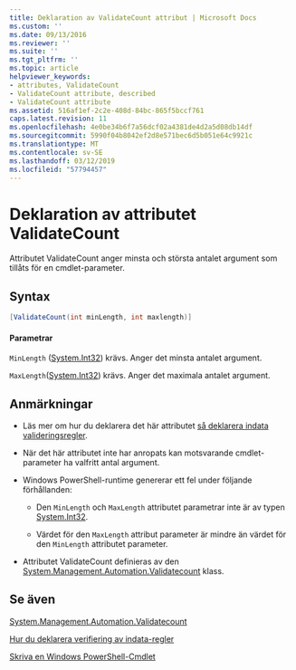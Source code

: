 ```yaml
---
title: Deklaration av ValidateCount attribut | Microsoft Docs
ms.custom: ''
ms.date: 09/13/2016
ms.reviewer: ''
ms.suite: ''
ms.tgt_pltfrm: ''
ms.topic: article
helpviewer_keywords:
- attributes, ValidateCount
- ValidateCount attribute, described
- ValidateCount attribute
ms.assetid: 516af1ef-2c2e-408d-84bc-865f5bccf761
caps.latest.revision: 11
ms.openlocfilehash: 4e0be34b6f7a56dcf02a4381de4d2a5d08db14df
ms.sourcegitcommit: 5990f04b8042ef2d8e571bec6d5b051e64c9921c
ms.translationtype: MT
ms.contentlocale: sv-SE
ms.lasthandoff: 03/12/2019
ms.locfileid: "57794457"
---
```

# <a name="validatecount-attribute-declaration"></a>Deklaration av attributet ValidateCount

Attributet ValidateCount anger minsta och största antalet argument som tillåts för en cmdlet-parameter.

## <a name="syntax"></a>Syntax

```csharp
[ValidateCount(int minLength, int maxlength)]
```

#### <a name="parameters"></a>Parametrar

`MinLength` ([System.Int32](/dotnet/api/System.Int32)) krävs. Anger det minsta antalet argument.

`MaxLength`([System.Int32](/dotnet/api/System.Int32)) krävs. Anger det maximala antalet argument.

## <a name="remarks"></a>Anmärkningar

- Läs mer om hur du deklarera det här attributet [så deklarera indata valideringsregler](http://msdn.microsoft.com/en-us/544c2100-62ba-4be4-b2a2-cc0d4e4fc45b).

- När det här attributet inte har anropats kan motsvarande cmdlet-parameter ha valfritt antal argument.

- Windows PowerShell-runtime genererar ett fel under följande förhållanden:

    - Den `MinLength` och `MaxLength` attributet parametrar inte är av typen [System.Int32](/dotnet/api/System.Int32).

    - Värdet för den `MaxLength` attribut parameter är mindre än värdet för den `MinLength` attributet parameter.

- Attributet ValidateCount definieras av den [System.Management.Automation.Validatecount](/dotnet/api/System.Management.Automation.ValidateCount) klass.

## <a name="see-also"></a>Se även

[System.Management.Automation.Validatecount](/dotnet/api/System.Management.Automation.ValidateCount)

[Hur du deklarera verifiering av indata-regler](http://msdn.microsoft.com/en-us/544c2100-62ba-4be4-b2a2-cc0d4e4fc45b)

[Skriva en Windows PowerShell-Cmdlet](./writing-a-windows-powershell-cmdlet.md)
